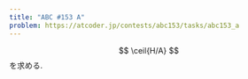 ```yaml
---
title: "ABC #153 A"
problem: https://atcoder.jp/contests/abc153/tasks/abc153_a
---
```

$$ \ceil{H/A} $$ を求める.
